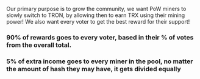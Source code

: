 Our primary purpose is to grow the community, we want PoW miners to slowly switch to TRON, by allowing then to earn TRX using their mining power! We also want every voter to get the best reward for their support!

### **90% of rewards** goes to every voter, based in their % of votes from the overall total.  
### **5% of extra income** goes to every miner in the pool, no matter the amount of hash they may have, it gets divided equally